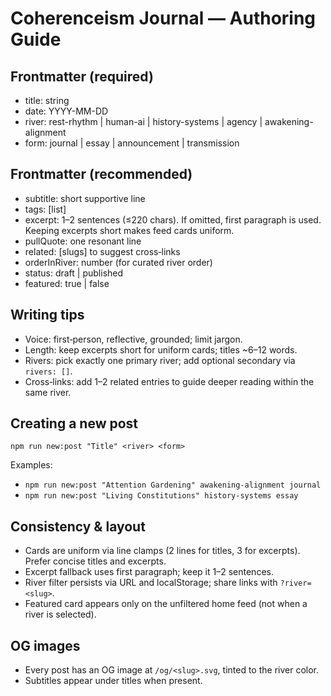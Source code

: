 # Coherenceism Journal — Authoring Guide

## Frontmatter (required)
- title: string
- date: YYYY-MM-DD
- river: rest-rhythm | human-ai | history-systems | agency | awakening-alignment
- form: journal | essay | announcement | transmission

## Frontmatter (recommended)
- subtitle: short supportive line
- tags: [list]
- excerpt: 1–2 sentences (≤220 chars). If omitted, first paragraph is used. Keeping excerpts short makes feed cards uniform.
- pullQuote: one resonant line
- related: [slugs] to suggest cross‑links
- orderInRiver: number (for curated river order)
- status: draft | published
- featured: true | false

## Writing tips
- Voice: first‑person, reflective, grounded; limit jargon.
- Length: keep excerpts short for uniform cards; titles ~6–12 words.
- Rivers: pick exactly one primary river; add optional secondary via `rivers: []`.
- Cross‑links: add 1–2 related entries to guide deeper reading within the same river.

## Creating a new post
```
npm run new:post "Title" <river> <form>
```
Examples:
- `npm run new:post "Attention Gardening" awakening-alignment journal`
- `npm run new:post "Living Constitutions" history-systems essay`

## Consistency & layout
- Cards are uniform via line clamps (2 lines for titles, 3 for excerpts). Prefer concise titles and excerpts.
- Excerpt fallback uses first paragraph; keep it 1–2 sentences.
- River filter persists via URL and localStorage; share links with `?river=<slug>`.
- Featured card appears only on the unfiltered home feed (not when a river is selected).

## OG images
- Every post has an OG image at `/og/<slug>.svg`, tinted to the river color.
- Subtitles appear under titles when present.

